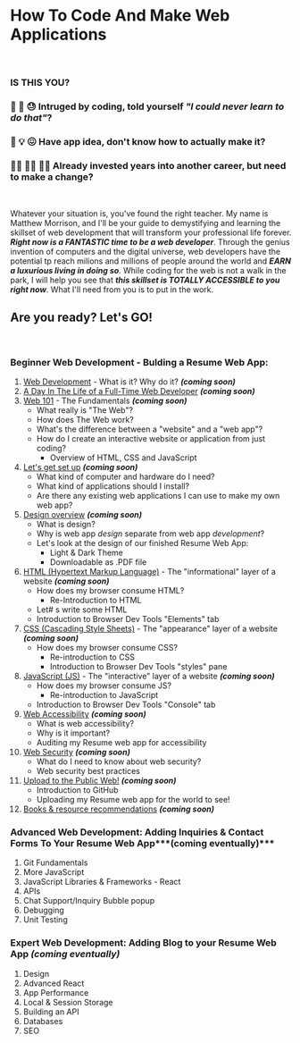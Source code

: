 # How To Code And Make Web Applications
&nbsp;

### IS THIS YOU?

### 🤔 🧐 😓 Intruged by coding, told yourself *"I could never learn to do that"*?

### 🧠 💡 😖 Have app idea, don't know how to actually make it?

### 👵🏽 🧓🏼 👴🏻 Already invested years into another career, but need to make a change?
&nbsp;

Whatever your situation is, you've found the right teacher. My name is Matthew Morrison, and I'll be your guide to demystifying and learning the skillset of web development that will transform your professional life forever. ***Right now is a FANTASTIC time to be a web developer***. Through the genius invention of computers and the digital universe, web developers have the potential tp reach milions and millions of people around the world and ***EARN a luxurious living in doing so***. While coding for the web is not a walk in the park, I will help you see that ***this skillset is TOTALLY ACCESSIBLE to you right now***. What I'll need from you is to put in the work.

## Are you ready? Let's GO!
&nbsp;

### Beginner Web Development - Bulding a Resume Web App:

1. [Web Development](#) - What is it? Why do it? ***(coming soon)***
1. [A Day In The Life of a Full-Time Web Developer](#) ***(coming soon)***
1. [Web 101](#) - The Fundamentals ***(coming soon)***
    * What really is "The Web"?
    * How does The Web work?
    * What's the difference between a "website" and a "web app"?
    * How do I create an interactive website or application from just coding?
      * Overview of HTML, CSS and JavaScript
1. [Let's get set up](#) ***(coming soon)***
    * What kind of computer and hardware do I need?
    * What kind of applications should I install?
    * Are there any existing web applications I can use to make my own web app?
1. [Design overview](#) ***(coming soon)***
    * What is design?
    * Why is web app *design* separate from web app *development*?
    * Let's look at the design of our finished Resume Web App:
      * Light & Dark Theme
      * Downloadable as .PDF file
1. [HTML (Hypertext Markup Language)](#) - The "informational" layer of a website ***(coming soon)***
    * How does my browser consume HTML?
      * Re-Introduction to HTML
    * Let# s write some HTML
    * Introduction to Browser Dev Tools "Elements" tab
1. [CSS (Cascading Style Sheets)](#) - The "appearance" layer of a website ***(coming soon)***
    * How does my browser consume CSS?
      * Re-introduction to CSS
      * Introduction to Browser Dev Tools "styles" pane
1. [JavaScript (JS)](#) - The "interactive" layer of a website ***(coming soon)***
    * How does my browser consume JS?
      * Re-introduction to JavaScript
    * Introduction to Browser Dev Tools "Console" tab
1. [Web Accessibility](#) ***(coming soon)***
    * What is web accessibility?
    * Why is it important?
    * Auditing my Resume web app for accessibility
1. [Web Security](#) ***(coming soon)***
    * What do I need to know about web security?
    * Web security best practices
1. [Upload to the Public Web!](#) ***(coming soon)***
    * Introduction to GitHub
    * Uploading my Resume web app for the world to see!
1. [Books & resource recommendations](#) ***(coming soon)***


### Advanced Web Development: Adding Inquiries & Contact Forms To Your Resume Web App***(coming eventually)***
1. Git Fundamentals
1. More JavaScript
1. JavaScript Libraries & Frameworks - React
1. APIs
1. Chat Support/Inquiry Bubble popup
1. Debugging
1. Unit Testing 

### Expert Web Development: Adding Blog to your Resume Web App ***(coming eventually)***
1. Design
1. Advanced React
1. App Performance
1. Local & Session Storage
1. Building an API
1. Databases
1. SEO
